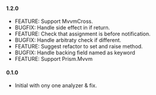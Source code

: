 #### 1.2.0
* FEATURE: Support MvvmCross.
* BUGFIX: Handle side effect in if return.
* FEATURE: Check that assignment is before notification.
* BUGFIX: Handle arbitraty check if different.
* FEATURE: Suggest refactor to set and raise method.
* BUGFIX: Handle backing field named as keyword 
* FEATURE: Support Prism.Mvvm

#### 0.1.0
* Initial with ony one analyzer & fix.
